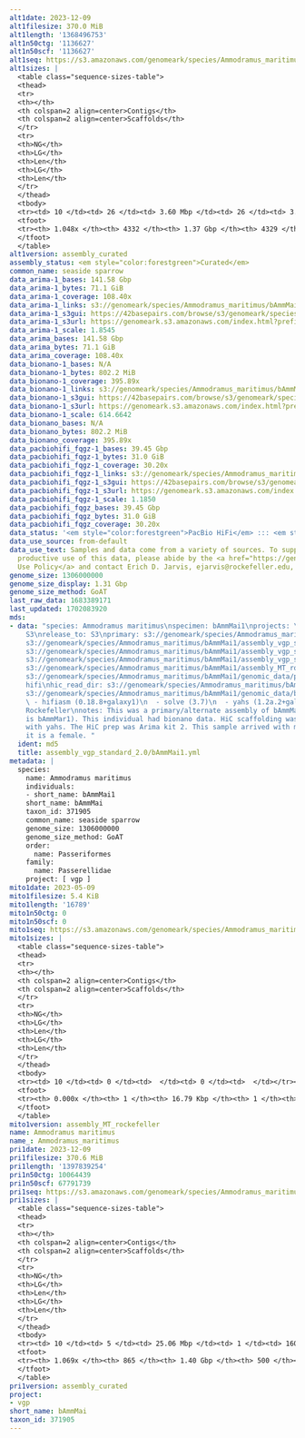 ```yaml
---
alt1date: 2023-12-09
alt1filesize: 370.0 MiB
alt1length: '1368496753'
alt1n50ctg: '1136627'
alt1n50scf: '1136627'
alt1seq: https://s3.amazonaws.com/genomeark/species/Ammodramus_maritimus/bAmmMai1/assembly_curated/bAmmMai1.alt.cur.20231209.fasta.gz
alt1sizes: |
  <table class="sequence-sizes-table">
  <thead>
  <tr>
  <th></th>
  <th colspan=2 align=center>Contigs</th>
  <th colspan=2 align=center>Scaffolds</th>
  </tr>
  <tr>
  <th>NG</th>
  <th>LG</th>
  <th>Len</th>
  <th>LG</th>
  <th>Len</th>
  </tr>
  </thead>
  <tbody>
  <tr><td> 10 </td><td> 26 </td><td> 3.60 Mbp </td><td> 26 </td><td> 3.60 Mbp </td></tr><tr><td> 20 </td><td> 70 </td><td> 2.54 Mbp </td><td> 70 </td><td> 2.54 Mbp </td></tr><tr><td> 30 </td><td> 130 </td><td> 1.86 Mbp </td><td> 130 </td><td> 1.86 Mbp </td></tr><tr><td> 40 </td><td> 208 </td><td> 1.50 Mbp </td><td> 208 </td><td> 1.50 Mbp </td></tr><tr style="background-color:#cccccc;"><td> 50 </td><td> 309 </td><td> 1.14 Mbp </td><td> 309 </td><td> 1.14 Mbp </td></tr><tr><td> 60 </td><td> 440 </td><td> 0.87 Mbp </td><td> 440 </td><td> 0.87 Mbp </td></tr><tr><td> 70 </td><td> 615 </td><td> 0.64 Mbp </td><td> 615 </td><td> 0.64 Mbp </td></tr><tr><td> 80 </td><td> 871 </td><td> 409.21 Kbp </td><td> 871 </td><td> 409.21 Kbp </td></tr><tr><td> 90 </td><td> 1302 </td><td> 213.93 Kbp </td><td> 1302 </td><td> 214.11 Kbp </td></tr><tr><td> 100 </td><td> 2442 </td><td> 59.84 Kbp </td><td> 2440 </td><td> 59.86 Kbp </td></tr></tbody>
  <tfoot>
  <tr><th> 1.048x </th><th> 4332 </th><th> 1.37 Gbp </th><th> 4329 </th><th> 1.37 Gbp </th></tr>
  </tfoot>
  </table>
alt1version: assembly_curated
assembly_status: <em style="color:forestgreen">Curated</em>
common_name: seaside sparrow
data_arima-1_bases: 141.58 Gbp
data_arima-1_bytes: 71.1 GiB
data_arima-1_coverage: 108.40x
data_arima-1_links: s3://genomeark/species/Ammodramus_maritimus/bAmmMai1/genomic_data/arima/<br>
data_arima-1_s3gui: https://42basepairs.com/browse/s3/genomeark/species/Ammodramus_maritimus/bAmmMai1/genomic_data/arima/
data_arima-1_s3url: https://genomeark.s3.amazonaws.com/index.html?prefix=species/Ammodramus_maritimus/bAmmMai1/genomic_data/arima/
data_arima-1_scale: 1.8545
data_arima_bases: 141.58 Gbp
data_arima_bytes: 71.1 GiB
data_arima_coverage: 108.40x
data_bionano-1_bases: N/A
data_bionano-1_bytes: 802.2 MiB
data_bionano-1_coverage: 395.89x
data_bionano-1_links: s3://genomeark/species/Ammodramus_maritimus/bAmmMai1/genomic_data/bionano/<br>
data_bionano-1_s3gui: https://42basepairs.com/browse/s3/genomeark/species/Ammodramus_maritimus/bAmmMai1/genomic_data/bionano/
data_bionano-1_s3url: https://genomeark.s3.amazonaws.com/index.html?prefix=species/Ammodramus_maritimus/bAmmMai1/genomic_data/bionano/
data_bionano-1_scale: 614.6642
data_bionano_bases: N/A
data_bionano_bytes: 802.2 MiB
data_bionano_coverage: 395.89x
data_pacbiohifi_fqgz-1_bases: 39.45 Gbp
data_pacbiohifi_fqgz-1_bytes: 31.0 GiB
data_pacbiohifi_fqgz-1_coverage: 30.20x
data_pacbiohifi_fqgz-1_links: s3://genomeark/species/Ammodramus_maritimus/bAmmMai1/genomic_data/pacbio_hifi/<br>
data_pacbiohifi_fqgz-1_s3gui: https://42basepairs.com/browse/s3/genomeark/species/Ammodramus_maritimus/bAmmMai1/genomic_data/pacbio_hifi/
data_pacbiohifi_fqgz-1_s3url: https://genomeark.s3.amazonaws.com/index.html?prefix=species/Ammodramus_maritimus/bAmmMai1/genomic_data/pacbio_hifi/
data_pacbiohifi_fqgz-1_scale: 1.1850
data_pacbiohifi_fqgz_bases: 39.45 Gbp
data_pacbiohifi_fqgz_bytes: 31.0 GiB
data_pacbiohifi_fqgz_coverage: 30.20x
data_status: '<em style="color:forestgreen">PacBio HiFi</em> ::: <em style="color:forestgreen">Arima</em>'
data_use_source: from-default
data_use_text: Samples and data come from a variety of sources. To support fair and
  productive use of this data, please abide by the <a href="https://genome10k.soe.ucsc.edu/data-use-policies/">Data
  Use Policy</a> and contact Erich D. Jarvis, ejarvis@rockefeller.edu, with any questions.
genome_size: 1306000000
genome_size_display: 1.31 Gbp
genome_size_method: GoAT
last_raw_data: 1683389171
last_updated: 1702083920
mds:
- data: "species: Ammodramus maritimus\nspecimen: bAmmMai1\nprojects: \n  - vgp\ndata_location:
    S3\nrelease_to: S3\nprimary: s3://genomeark/species/Ammodramus_maritimus/bAmmMai1/assembly_vgp_standard_2.0/bAmmMai1.standard.pri.20230512.fasta.gz\nhaplotigs:
    s3://genomeark/species/Ammodramus_maritimus/bAmmMai1/assembly_vgp_standard_2.0/bAmmMai1.standard.alt.20230512.fasta.gz\npretext:
    s3://genomeark/species/Ammodramus_maritimus/bAmmMai1/assembly_vgp_standard_2.0/evaluation/pri/pretext/bAmmMai1_pri__s2.heatmap.pretext\nkmer_spectra_img:
    s3://genomeark/species/Ammodramus_maritimus/bAmmMai1/assembly_vgp_standard_2.0/evaluation/merqury/bAmmMai1_png/\nmito:
    s3://genomeark/species/Ammodramus_maritimus/bAmmMai1/assembly_MT_rockefeller/bAmmMai1.MT.20230509.fasta.gz\npacbio_read_dir:
    s3://genomeark/species/Ammodramus_maritimus/bAmmMai1/genomic_data/pacbio_hifi/\npacbio_read_type:
    hifi\nhic_read_dir: s3://genomeark/species/Ammodramus_maritimus/bAmmMai1/genomic_data/arima/\nbionano_cmap_dir:
    s3://genomeark/species/Ammodramus_maritimus/bAmmMai1/genomic_data/bionano/\npipeline:\n
    \ - hifiasm (0.18.8+galaxy1)\n  - solve (3.7)\n  - yahs (1.2a.2+galaxy1)\nassembled_by_group:
    Rockefeller\nnotes: This was a primary/alternate assembly of bAmmMai1 (VGL ID
    is bAmmMar1). This individual had bionano data. HiC scaffolding was performed
    with yahs. The HiC prep was Arima kit 2. This sample arrived with metadata indicating
    it is a female. "
  ident: md5
  title: assembly_vgp_standard_2.0/bAmmMai1.yml
metadata: |
  species:
    name: Ammodramus maritimus
    individuals:
    - short_name: bAmmMai1
    short_name: bAmmMai
    taxon_id: 371905
    common_name: seaside sparrow
    genome_size: 1306000000
    genome_size_method: GoAT
    order:
      name: Passeriformes
    family:
      name: Passerellidae
    project: [ vgp ]
mito1date: 2023-05-09
mito1filesize: 5.4 KiB
mito1length: '16789'
mito1n50ctg: 0
mito1n50scf: 0
mito1seq: https://s3.amazonaws.com/genomeark/species/Ammodramus_maritimus/bAmmMai1/assembly_MT_rockefeller/bAmmMai1.MT.20230509.fasta.gz
mito1sizes: |
  <table class="sequence-sizes-table">
  <thead>
  <tr>
  <th></th>
  <th colspan=2 align=center>Contigs</th>
  <th colspan=2 align=center>Scaffolds</th>
  </tr>
  <tr>
  <th>NG</th>
  <th>LG</th>
  <th>Len</th>
  <th>LG</th>
  <th>Len</th>
  </tr>
  </thead>
  <tbody>
  <tr><td> 10 </td><td> 0 </td><td>  </td><td> 0 </td><td>  </td></tr><tr><td> 20 </td><td> 0 </td><td>  </td><td> 0 </td><td>  </td></tr><tr><td> 30 </td><td> 0 </td><td>  </td><td> 0 </td><td>  </td></tr><tr><td> 40 </td><td> 0 </td><td>  </td><td> 0 </td><td>  </td></tr><tr style="background-color:#cccccc;"><td> 50 </td><td> 0 </td><td style="background-color:#ff8888;">  </td><td> 0 </td><td style="background-color:#ff8888;">  </td></tr><tr><td> 60 </td><td> 0 </td><td>  </td><td> 0 </td><td>  </td></tr><tr><td> 70 </td><td> 0 </td><td>  </td><td> 0 </td><td>  </td></tr><tr><td> 80 </td><td> 0 </td><td>  </td><td> 0 </td><td>  </td></tr><tr><td> 90 </td><td> 0 </td><td>  </td><td> 0 </td><td>  </td></tr><tr><td> 100 </td><td> 0 </td><td>  </td><td> 0 </td><td>  </td></tr></tbody>
  <tfoot>
  <tr><th> 0.000x </th><th> 1 </th><th> 16.79 Kbp </th><th> 1 </th><th> 16.79 Kbp </th></tr>
  </tfoot>
  </table>
mito1version: assembly_MT_rockefeller
name: Ammodramus maritimus
name_: Ammodramus_maritimus
pri1date: 2023-12-09
pri1filesize: 370.6 MiB
pri1length: '1397839254'
pri1n50ctg: 10064439
pri1n50scf: 67791739
pri1seq: https://s3.amazonaws.com/genomeark/species/Ammodramus_maritimus/bAmmMai1/assembly_curated/bAmmMai1.pri.cur.20231209.fasta.gz
pri1sizes: |
  <table class="sequence-sizes-table">
  <thead>
  <tr>
  <th></th>
  <th colspan=2 align=center>Contigs</th>
  <th colspan=2 align=center>Scaffolds</th>
  </tr>
  <tr>
  <th>NG</th>
  <th>LG</th>
  <th>Len</th>
  <th>LG</th>
  <th>Len</th>
  </tr>
  </thead>
  <tbody>
  <tr><td> 10 </td><td> 5 </td><td> 25.06 Mbp </td><td> 1 </td><td> 160.94 Mbp </td></tr><tr><td> 20 </td><td> 11 </td><td> 19.26 Mbp </td><td> 2 </td><td> 118.53 Mbp </td></tr><tr><td> 30 </td><td> 18 </td><td> 16.39 Mbp </td><td> 3 </td><td> 115.88 Mbp </td></tr><tr><td> 40 </td><td> 27 </td><td> 14.31 Mbp </td><td> 5 </td><td> 78.28 Mbp </td></tr><tr style="background-color:#cccccc;"><td> 50 </td><td> 38 </td><td style="background-color:#88ff88;"> 10.06 Mbp </td><td> 7 </td><td style="background-color:#88ff88;"> 67.79 Mbp </td></tr><tr><td> 60 </td><td> 54 </td><td> 6.67 Mbp </td><td> 9 </td><td> 43.47 Mbp </td></tr><tr><td> 70 </td><td> 77 </td><td> 4.68 Mbp </td><td> 13 </td><td> 25.16 Mbp </td></tr><tr><td> 80 </td><td> 110 </td><td> 3.06 Mbp </td><td> 19 </td><td> 15.70 Mbp </td></tr><tr><td> 90 </td><td> 167 </td><td> 1.73 Mbp </td><td> 32 </td><td> 7.01 Mbp </td></tr><tr><td> 100 </td><td> 276 </td><td> 0.78 Mbp </td><td> 74 </td><td> 1.43 Mbp </td></tr></tbody>
  <tfoot>
  <tr><th> 1.069x </th><th> 865 </th><th> 1.40 Gbp </th><th> 500 </th><th> 1.40 Gbp </th></tr>
  </tfoot>
  </table>
pri1version: assembly_curated
project:
- vgp
short_name: bAmmMai
taxon_id: 371905
---
```

